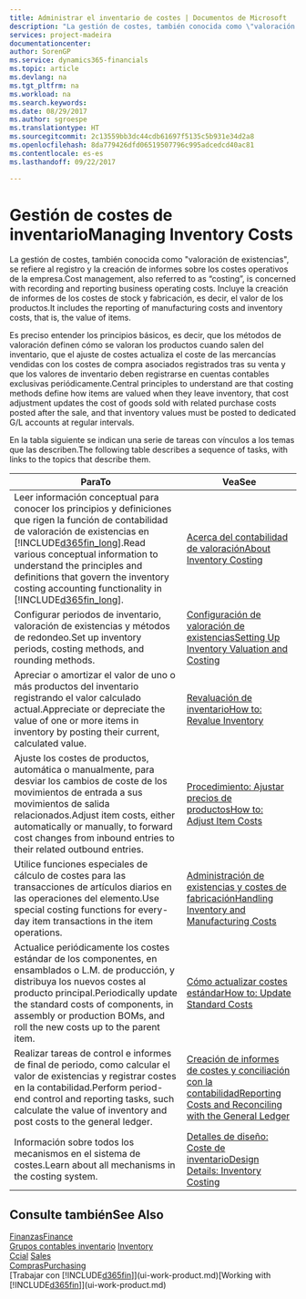 ```yaml
---
title: Administrar el inventario de costes | Documentos de Microsoft
description: "La gestión de costes, también conocida como \"valoración de existencias\", se refiere al registro y la creación de informes sobre los costes operativos de la empresa. Incluye la creación de informes de los costes de stock y fabricación, es decir, el valor de los productos."
services: project-madeira
documentationcenter: 
author: SorenGP
ms.service: dynamics365-financials
ms.topic: article
ms.devlang: na
ms.tgt_pltfrm: na
ms.workload: na
ms.search.keywords: 
ms.date: 08/29/2017
ms.author: sgroespe
ms.translationtype: HT
ms.sourcegitcommit: 2c13559bb3dc44cdb61697f5135c5b931e34d2a8
ms.openlocfilehash: 8da779426dfd06519507796c995adcedcd40ac81
ms.contentlocale: es-es
ms.lasthandoff: 09/22/2017

---
```

# <a name="managing-inventory-costs"></a><span data-ttu-id="27d9f-104">Gestión de costes de inventario</span><span class="sxs-lookup"><span data-stu-id="27d9f-104">Managing Inventory Costs</span></span>
<span data-ttu-id="27d9f-105">La gestión de costes, también conocida como "valoración de existencias", se refiere al registro y la creación de informes sobre los costes operativos de la empresa.</span><span class="sxs-lookup"><span data-stu-id="27d9f-105">Cost management, also referred to as “costing”, is concerned with recording and reporting business operating costs.</span></span> <span data-ttu-id="27d9f-106">Incluye la creación de informes de los costes de stock y fabricación, es decir, el valor de los productos.</span><span class="sxs-lookup"><span data-stu-id="27d9f-106">It includes the reporting of manufacturing costs and inventory costs, that is, the value of items.</span></span>   

<span data-ttu-id="27d9f-107">Es preciso entender los principios básicos, es decir, que los métodos de valoración definen cómo se valoran los productos cuando salen del inventario, que el ajuste de costes actualiza el coste de las mercancías vendidas con los costes de compra asociados registrados tras su venta y que los valores de inventario deben registrarse en cuentas contables exclusivas periódicamente.</span><span class="sxs-lookup"><span data-stu-id="27d9f-107">Central principles to understand are that costing methods define how items are valued when they leave inventory, that cost adjustment updates the cost of goods sold with related purchase costs posted after the sale, and that inventory values must be posted to dedicated G/L accounts at regular intervals.</span></span>

<span data-ttu-id="27d9f-108">En la tabla siguiente se indican una serie de tareas con vínculos a los temas que las describen.</span><span class="sxs-lookup"><span data-stu-id="27d9f-108">The following table describes a sequence of tasks, with links to the topics that describe them.</span></span>

|<span data-ttu-id="27d9f-109">**Para**</span><span class="sxs-lookup"><span data-stu-id="27d9f-109">**To**</span></span>|<span data-ttu-id="27d9f-110">**Vea**</span><span class="sxs-lookup"><span data-stu-id="27d9f-110">**See**</span></span>|  
|------------|-------------|  
|<span data-ttu-id="27d9f-111">Leer información conceptual para conocer los principios y definiciones que rigen la función de contabilidad de valoración de existencias en [!INCLUDE[d365fin_long](includes/d365fin_long_md.md)].</span><span class="sxs-lookup"><span data-stu-id="27d9f-111">Read various conceptual information to understand the principles and definitions that govern the inventory costing accounting functionality in [!INCLUDE[d365fin_long](includes/d365fin_long_md.md)].</span></span>|[<span data-ttu-id="27d9f-112">Acerca del contabilidad de valoración</span><span class="sxs-lookup"><span data-stu-id="27d9f-112">About Inventory Costing</span></span>](finance-learn-about-costing.md)|  
|<span data-ttu-id="27d9f-113">Configurar periodos de inventario, valoración de existencias y métodos de redondeo.</span><span class="sxs-lookup"><span data-stu-id="27d9f-113">Set up inventory periods, costing methods, and rounding methods.</span></span>|[<span data-ttu-id="27d9f-114">Configuración de valoración de existencias</span><span class="sxs-lookup"><span data-stu-id="27d9f-114">Setting Up Inventory Valuation and Costing</span></span>](finance-set-up-inventory-valuation-and-costing.md)|
|<span data-ttu-id="27d9f-115">Apreciar o amortizar el valor de uno o más productos del inventario registrando el valor calculado actual.</span><span class="sxs-lookup"><span data-stu-id="27d9f-115">Appreciate or depreciate the value of one or more items in inventory by posting their current, calculated value.</span></span>|[<span data-ttu-id="27d9f-116">Revaluación de inventario</span><span class="sxs-lookup"><span data-stu-id="27d9f-116">How to: Revalue Inventory</span></span>](inventory-how-revalue-inventory.md)|
|<span data-ttu-id="27d9f-117">Ajuste los costes de productos, automática o manualmente, para desviar los cambios de coste de los movimientos de entrada a sus movimientos de salida relacionados.</span><span class="sxs-lookup"><span data-stu-id="27d9f-117">Adjust item costs, either automatically or manually, to forward cost changes from inbound entries to their related outbound entries.</span></span>|[<span data-ttu-id="27d9f-118">Procedimiento: Ajustar precios de productos</span><span class="sxs-lookup"><span data-stu-id="27d9f-118">How to: Adjust Item Costs</span></span>](inventory-how-adjust-item-costs.md)|
|<span data-ttu-id="27d9f-119">Utilice funciones especiales de cálculo de costes para las transacciones de artículos diarios en las operaciones del elemento.</span><span class="sxs-lookup"><span data-stu-id="27d9f-119">Use special costing functions for every-day item transactions in the item operations.</span></span>|[<span data-ttu-id="27d9f-120">Administración de existencias y costes de fabricación</span><span class="sxs-lookup"><span data-stu-id="27d9f-120">Handling Inventory and Manufacturing Costs</span></span>](finance-handle-inventory-and-manufacturing-costs.md)|  
|<span data-ttu-id="27d9f-121">Actualice periódicamente los costes estándar de los componentes, en ensamblados o L.M. de producción, y distribuya los nuevos costes al producto principal.</span><span class="sxs-lookup"><span data-stu-id="27d9f-121">Periodically update the standard costs of components, in assembly or production BOMs, and roll the new costs up to the parent item.</span></span>|[<span data-ttu-id="27d9f-122">Cómo actualizar costes estándar</span><span class="sxs-lookup"><span data-stu-id="27d9f-122">How to: Update Standard Costs</span></span>](finance-how-to-update-standard-costs.md)|
|<span data-ttu-id="27d9f-123">Realizar tareas de control e informes de final de periodo, como calcular el valor de existencias y registrar costes en la contabilidad.</span><span class="sxs-lookup"><span data-stu-id="27d9f-123">Perform period-end control and reporting tasks, such calculate the value of inventory and post costs to the general ledger.</span></span>|[<span data-ttu-id="27d9f-124">Creación de informes de costes y conciliación con la contabilidad</span><span class="sxs-lookup"><span data-stu-id="27d9f-124">Reporting Costs and Reconciling with the General Ledger</span></span>](finance-report-costs-and-reconcile-with-the-general-ledger.md)|  
|<span data-ttu-id="27d9f-125">Información sobre todos los mecanismos en el sistema de costes.</span><span class="sxs-lookup"><span data-stu-id="27d9f-125">Learn about all mechanisms in the costing system.</span></span>|[<span data-ttu-id="27d9f-126">Detalles de diseño: Coste de inventario</span><span class="sxs-lookup"><span data-stu-id="27d9f-126">Design Details: Inventory Costing</span></span>](design-details-inventory-costing.md)|  

## <a name="see-also"></a><span data-ttu-id="27d9f-127">Consulte también</span><span class="sxs-lookup"><span data-stu-id="27d9f-127">See Also</span></span>  
 [<span data-ttu-id="27d9f-128">Finanzas</span><span class="sxs-lookup"><span data-stu-id="27d9f-128">Finance</span></span>](finance.md)  
 <span data-ttu-id="27d9f-129">[Grupos contables inventario](inventory-manage-inventory.md) </span><span class="sxs-lookup"><span data-stu-id="27d9f-129">[Inventory](inventory-manage-inventory.md) </span></span>  
 <span data-ttu-id="27d9f-130">[Ccial](sales-manage-sales.md) </span><span class="sxs-lookup"><span data-stu-id="27d9f-130">[Sales](sales-manage-sales.md) </span></span>  
 [<span data-ttu-id="27d9f-131">Compras</span><span class="sxs-lookup"><span data-stu-id="27d9f-131">Purchasing</span></span>](purchasing-manage-purchasing.md)  
 <span data-ttu-id="27d9f-132">[Trabajar con [!INCLUDE[d365fin](includes/d365fin_md.md)]](ui-work-product.md)</span><span class="sxs-lookup"><span data-stu-id="27d9f-132">[Working with [!INCLUDE[d365fin](includes/d365fin_md.md)]](ui-work-product.md)</span></span>

